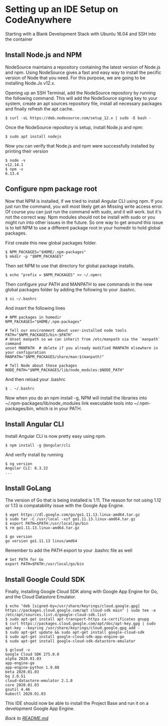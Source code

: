 # Setting up an IDE Setup on CodeAnywhere

Starting with a Blank Development Stack with Ubuntu 16.04 and SSH into the container

## Install Node.js and NPM

NodeSource maintains a repository containing the latest version of Node.js and npm. Using NodeSource gives a fast and easy way to install the pecific version of Node that you need. For this purpose, we are going to be installing Node.Js v12.x. 

Opening up an SSH Terminal, add the NodeSource repository by running the following command. This will add the NodeSource signing key to your system, create an apt sources repository file, install all necessary packages and finally refresh the apt cache.

```
$ curl -sL https://deb.nodesource.com/setup_12.x | sudo -E bash -
```

Once the NodeSource repository is setup, install Node.js and npm:
```
$ sudo apt install nodejs
```

Now you can verify that Node.js and npm were successfully installed by printing their version
```
$ node -v
v12.14.1
$ npm -v
6.13.4
```

## Configure npm package root

Now that NPM is installed, if we tried to install Angular CLI using npm. If you just run the command, you will most likely get an Missing write access error. Of course you can just run the command with sudo, and it will work. but it's not the correct way. Npm modules should not be install with sudo or you might run into other issues in the future. So one way to get around this issue is to tell NPM to use a different package root in your homedir to hold global packages.

First create this new global packages folder.
```
$ NPM_PACKAGES="$HOME/.npm-packages"
$ mkdir -p "$NPM_PACKAGES"
```

Then set NPM to use that directory for global package installs.
```
$ echo "prefix = $NPM_PACKAGES" >> ~/.npmrc
```

Then configure your PATH and MANPATH to see commands in the new global packages folder by adding the following to your .bashrc.
```
$ vi ~/.bashrc
```
And insert the following lines

```
# NPM packages in homedir
NPM_PACKAGES="$HOME/.npm-packages"
   
# Tell our environment about user-installed node tools
PATH="$NPM_PACKAGES/bin:$PATH"
# Unset manpath so we can inherit from /etc/manpath via the `manpath` command
unset MANPATH  # delete if you already modified MANPATH elsewhere in your configuration
MANPATH="$NPM_PACKAGES/share/man:$(manpath)"
   
# Tell Node about these packages
NODE_PATH="$NPM_PACKAGES/lib/node_modules:$NODE_PATH"
```

And then reload your .bashrc
```
$ . ~/.bashrc
```

Now when you do an npm install -g, NPM will install the libraries into ~/.npm-packages/lib/node_modules link executable tools into ~/.npm-packages/bin, which is in your PATH. 

## Install Angular CLI

Install Angular CLI is now pretty easy using npm.
```
$ npm install -g @angular/cli
```
And verify install by running
```
$ ng version
Angular CLI: 8.3.22
...
```

## Install GoLang

The version of Go that is being installed is 1.11. The reason for not using 1.12 or 1.13 is compatability issue with the Google App Engine. 
```
$ wget https://dl.google.com/go/go1.11.13.linux-amd64.tar.gz
$ sudo tar -C /usr/local -xzf go1.11.13.linux-amd64.tar.gz
$ export PATH=$PATH:/usr/local/go/bin
$ rm go1.11.13.linux-amd64.tar.gz

$ go version
go version go1.11.13 linux/amd64
```

Remember to add the PATH export to your .bashrc file as well
```
# Set PATH for Go
export PATH=$PATH:/usr/local/go/bin
```

## Install Google Could SDK

Finally, installing Google Cloud SDK along with Google App Engine for Go, and the Cloud Datastore Emulator.
```
$ echo "deb [signed-by=/usr/share/keyrings/cloud.google.gpg] https://packages.cloud.google.com/apt cloud-sdk main" | sudo tee -a /etc/apt/sources.list.d/google-cloud-sdk.list
$ sudo apt-get install apt-transport-https ca-certificates gnupg
$ curl https://packages.cloud.google.com/apt/doc/apt-key.gpg | sudo apt-key --keyring /usr/share/keyrings/cloud.google.gpg add -
$ sudo apt-get update && sudo apt-get install google-cloud-sdk
$ sudo apt-get install google-cloud-sdk-app-engine-go
$ sudo apt-get install google-cloud-sdk-datastore-emulator

$ gcloud -v
Google Cloud SDK 275.0.0
alpha 2020.01.03
app-engine-go
app-engine-python 1.9.88
beta 2020.01.03
bq 2.0.51
cloud-datastore-emulator 2.1.0
core 2020.01.03
gsutil 4.46
kubectl 2020.01.03
```

This IDE should now be able to install the Project Base and run it on a development Google App Engine.

*Back to [README.md](README.md)*
